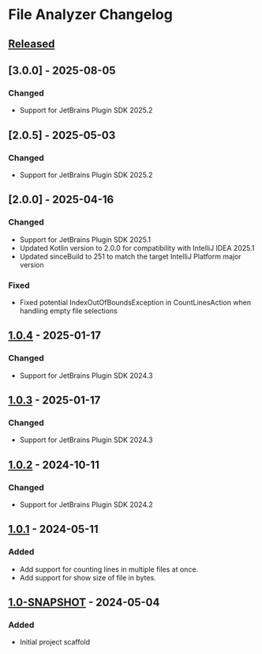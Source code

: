 <!-- Keep a Changelog guide -> https://keepachangelog.com -->

# File Analyzer Changelog

## [Released]

## [3.0.0] - 2025-08-05

### Changed

- Support for JetBrains Plugin SDK 2025.2

## [2.0.5] - 2025-05-03

### Changed

- Support for JetBrains Plugin SDK 2025.2

## [2.0.0] - 2025-04-16

### Changed

- Support for JetBrains Plugin SDK 2025.1
- Updated Kotlin version to 2.0.0 for compatibility with IntelliJ IDEA 2025.1
- Updated sinceBuild to 251 to match the target IntelliJ Platform major version

### Fixed

- Fixed potential IndexOutOfBoundsException in CountLinesAction when handling empty file selections

## [1.0.4] - 2025-01-17

### Changed

- Support for JetBrains Plugin SDK 2024.3

## [1.0.3] - 2025-01-17

### Changed

- Support for JetBrains Plugin SDK 2024.3

## [1.0.2] - 2024-10-11

### Changed

- Support for JetBrains Plugin SDK 2024.2

## [1.0.1] - 2024-05-11

### Added

- Add support for counting lines in multiple files at once.
- Add support for show size of file in bytes.

## [1.0-SNAPSHOT] - 2024-05-04

### Added

- Initial project scaffold

[Released]: https://github.com/sercheo87/file-analyzer/commits/v1.0.2..HEAD

[1.0.4]: https://github.com/sercheo87/file-analyzer/commits/v1.0.3..v1.0.4

[1.0.3]: https://github.com/sercheo87/file-analyzer/commits/v1.0.2..v1.0.3

[1.0.2]: https://github.com/sercheo87/file-analyzer/commits/v1.0.1..v1.0.2

[1.0.1]: https://github.com/sercheo87/file-analyzer/commits/v1.0-SNAPSHOT..v1.0.1

[1.0-SNAPSHOT]: https://github.com/sercheo87/file-analyzer/commits/v1.0-SNAPSHOT

[0.0.1]: https://github.com/JetBrains/intellij-platform-plugin-template/commits
